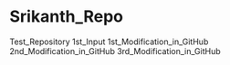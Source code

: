 # Srikanth_Repo
Test_Repository
1st_Input
1st_Modification_in_GitHub
2nd_Modification_in_GitHub
3rd_Modification_in_GitHub
